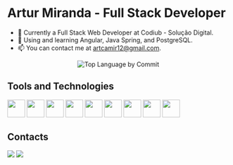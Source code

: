 # Artur Miranda - Full Stack Developer

- 🔭 Currently a Full Stack Web Developer at Codiub - Solução Digital.
- 🌱 Using and learning Angular, Java Spring, and PostgreSQL.
- 📫 You can contact me at artcamir12@gmail.com.

<div align="center">
  
  ![Top Language by Commit](http://github-profile-summary-cards.vercel.app/api/cards/most-commit-language?username=ArtMiranda&theme=dark)
</div>

  
## Tools and Technologies

<img loading="lazy" src="https://cdn.jsdelivr.net/gh/devicons/devicon/icons/angular/angular-original.svg" width="40" height="40"/> <img loading="lazy" src="https://cdn.jsdelivr.net/gh/devicons/devicon/icons/tailwindcss/tailwindcss-original.svg" width="40" height="40"/> <img loading="lazy" src="https://cdn.jsdelivr.net/gh/devicons/devicon/icons/spring/spring-original.svg" width="40" height="40"/> <img loading="lazy" src="https://cdn.jsdelivr.net/gh/devicons/devicon/icons/java/java-original.svg" width="40" height="40"/> <img loading="lazy" src="https://cdn.jsdelivr.net/gh/devicons/devicon/icons/typescript/typescript-original.svg" width="40" height="40"/> <img loading="lazy" src="https://cdn.jsdelivr.net/gh/devicons/devicon/icons/postgresql/postgresql-original.svg" width="40" height="40"/> <img loading="lazy" src="https://cdn.jsdelivr.net/gh/devicons/devicon/icons/git/git-original.svg" width="40" height="40"/> <img loading="lazy" src="https://cdn.jsdelivr.net/gh/devicons/devicon/icons/python/python-original.svg" width="40" height="40"/> <img loading="lazy" src="https://cdn.jsdelivr.net/gh/devicons/devicon/icons/linux/linux-original.svg" width="40" height="40"/>

## Contacts

<div>
<a href="mailto:artcamir12@gmail.com"><img loading="lazy" src="https://img.shields.io/badge/Email-gmail?style=for-the-badge&logo=gmail&logoColor=white&color=FFD700" target="_blank"></a>
<a href="https://www.linkedin.com/in/art-miranda/" target="_blank"><img loading="lazy" src="https://img.shields.io/badge/-LinkedIn-%230077B5?style=for-the-badge&logo=linkedin&logoColor=white" target="_blank"></a>   
</div>
